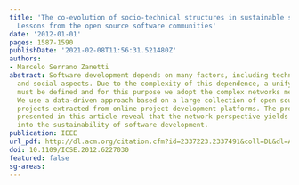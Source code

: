 ```yaml
---
title: 'The co-evolution of socio-technical structures in sustainable software development:
  Lessons from the open source software communities'
date: '2012-01-01'
pages: 1587-1590
publishDate: '2021-02-08T11:56:31.521480Z'
authors:
- Marcelo Serrano Zanetti
abstract: Software development depends on many factors, including technical, human
  and social aspects. Due to the complexity of this dependence, a unifying framework
  must be defined and for this purpose we adopt the complex networks methodology.
  We use a data-driven approach based on a large collection of open source software
  projects extracted from online project development platforms. The preliminary results
  presented in this article reveal that the network perspective yields key insights
  into the sustainability of software development.
publication: IEEE
url_pdf: http://dl.acm.org/citation.cfm?id=2337223.2337491&coll=DL&dl=ACM&CFID=181214830&CFTOKEN=36618462
doi: 10.1109/ICSE.2012.6227030
featured: false
sg-areas:
---
```

